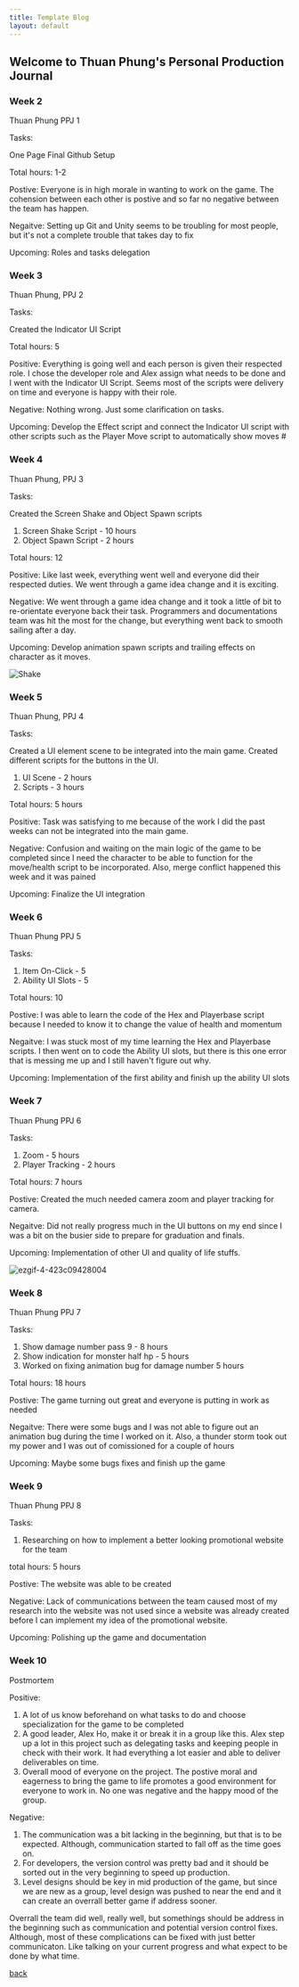 ```yaml
---
title: Template Blog
layout: default
---
```


## Welcome to Thuan Phung's Personal Production Journal

### Week 2
Thuan Phung PPJ 1

Tasks:

One Page Final
Github Setup

Total hours: 1-2

Postive: Everyone is in high morale in wanting to work on the game. The cohension between each other is postive and so far no negative between the team has happen.

Negaitve: Setting up Git and Unity seems to be troubling for most people, but it's not a complete trouble that takes day to fix

Upcoming: Roles and tasks delegation 

### Week 3

Thuan Phung, PPJ 2

Tasks:

Created the Indicator UI Script 

Total hours: 5

Positive: Everything is going well and each person is given their respected role. I chose the developer role and Alex assign what needs to be done and I went with the Indicator UI Script. Seems most of the scripts were delivery on time and everyone is happy with their role. 

Negative: Nothing wrong. Just some clarification on tasks.  

Upcoming: Develop the Effect script and connect the Indicator UI script with other scripts such as the Player Move script to automatically show moves #

### Week 4

Thuan Phung, PPJ 3

Tasks:

Created the Screen Shake and Object Spawn scripts

  1. Screen Shake Script - 10 hours 
  2. Object Spawn Script - 2 hours
 
Total hours: 12

Positive: Like last week, everything went well and everyone did their respected duties. We went through a game idea change and it is exciting.

Negative: We went through a game idea change and it took a little of bit to re-orientate everyone back their task. Programmers and documentations team was hit the most for the change, but everything went back to smooth sailing after a day.  

Upcoming: Develop animation spawn scripts and trailing effects on character as it moves. 

![Shake](https://user-images.githubusercontent.com/60513032/116589828-0e8f8600-a8eb-11eb-8e6e-09a40721b5ca.gif)

### Week 5

Thuan Phung, PPJ 4

Tasks:

Created a UI element scene to be integrated into the main game. Created different scripts for the buttons in the UI.

  1. UI Scene - 2 hours 
  2. Scripts - 3 hours
 
Total hours: 5 hours

Positive: Task was satisfying to me because of the work I did the past weeks can not be integrated into the main game. 

Negative: Confusion and waiting on the main logic of the game to be completed since I need the character to be able to function for the move/health script to be incorporated.
          Also, merge conflict happened this week and it was pained

Upcoming: Finalize the UI integration 

### Week 6

Thuan Phung PPJ 5

Tasks:

1. Item On-Click - 5
2. Ability UI Slots - 5

Total hours: 10

Postive: I was able to learn the code of the Hex and Playerbase script because I needed to know it to change the value of health and momentum

Negaitve: I was stuck most of my time learning the Hex and Playerbase scripts. I then went on to code the Ability UI slots, but there is this one error that is messing me up and I still haven't figure out why. 

Upcoming: Implementation of the first ability and finish up the ability UI slots

### Week 7

Thuan Phung PPJ 6

Tasks:

1. Zoom - 5 hours 
2. Player Tracking - 2 hours

Total hours: 7 hours

Postive: Created the much needed camera zoom and player tracking for camera. 

Negaitve: Did not really progress much in the UI buttons on my end since I was a bit on the busier side to prepare for graduation and finals. 

Upcoming: Implementation of other UI and quality of life stuffs.

![ezgif-4-423c09428004](https://user-images.githubusercontent.com/60513032/119022774-f9989680-b96e-11eb-8109-6d4e6aa63657.gif)

### Week 8
Thuan Phung PPJ 7

Tasks:

1. Show damage number pass 9 - 8 hours 
2. Show indication for monster half hp - 5 hours
3. Worked on fixing animation bug for damage number 5 hours 

Total hours: 18 hours

Postive: The game turning out great and everyone is putting in work as needed

Negaitve: There were some bugs and I was not able to figure out an animation bug during the time I worked on it. Also, a thunder storm took out my power and I was out of comissioned for a couple of hours

Upcoming: Maybe some bugs fixes and finish up the game 

### Week 9

Thuan Phung PPJ 8

Tasks: 

1. Researching on how to implement a better looking promotional website for the team

total hours: 5 hours

Postive: The website was able to be created

Negative: Lack of communications between the team caused most of my research into the website was not used since a website was already created before I can implement my idea
of the promotional website.

Upcoming: Polishing up the game and documentation 

### Week 10

Postmortem

Positive: 
1. A lot of us know beforehand on what tasks to do and choose specialization for the game to be completed
2. A good leader, Alex Ho, make it or break it in a group like this. Alex step up a lot in this project such as delegating tasks and keeping people in check with their work. It 
   had everything a lot easier and able to deliver deliverables on time.
3. Overall mood of everyone on the project. The postive moral and eagerness to bring the game to life promotes a good environment for everyone to work in. No one was negative
   and the happy mood of the group. 

Negative: 
1. The communication was a bit lacking in the beginning, but that is to be expected. Although, communication started to fall off as the time goes on.
2. For developers, the version control was pretty bad and it should be sorted out in the very beginning to speed up production.
3. Level designs should be key in mid production of the game, but since we are new as a group, level design was pushed to near the end and it can create an overrall better game
   if address sooner.
   
  Overrall the team did well, really well, but somethings should be address in the beginning such as communication and potential version control fixes. Although, most of these 
  complications can be fixed with just better communicaton. Like talking on your current progress and what expect to be done by what time. 

[back](Blogs.html)
